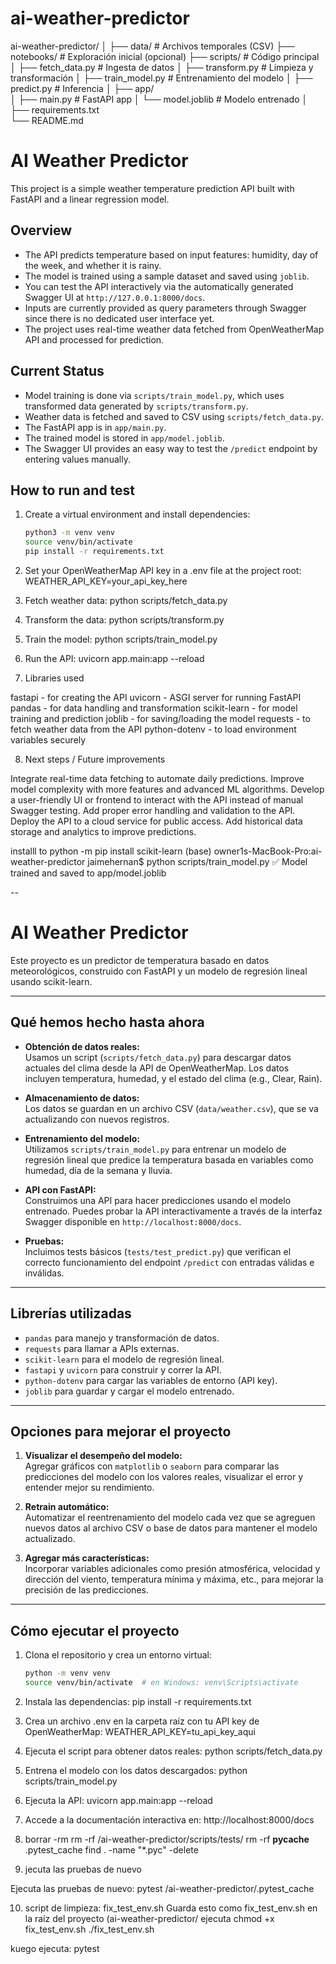 # ai-weather-predictor
ai-weather-predictor/
│
├── data/                  # Archivos temporales (CSV)
├── notebooks/             # Exploración inicial (opcional)
├── scripts/               # Código principal
│   ├── fetch_data.py      # Ingesta de datos
│   ├── transform.py       # Limpieza y transformación
│   ├── train_model.py     # Entrenamiento del modelo
│   ├── predict.py         # Inferencia
│
├── app/                   
│   ├── main.py            # FastAPI app
│   └── model.joblib       # Modelo entrenado
│
├── requirements.txt       
└── README.md              

# AI Weather Predictor

This project is a simple weather temperature prediction API built with FastAPI and a linear regression model.

## Overview

- The API predicts temperature based on input features: humidity, day of the week, and whether it is rainy.
- The model is trained using a sample dataset and saved using `joblib`.
- You can test the API interactively via the automatically generated Swagger UI at `http://127.0.0.1:8000/docs`.
- Inputs are currently provided as query parameters through Swagger since there is no dedicated user interface yet.
- The project uses real-time weather data fetched from OpenWeatherMap API and processed for prediction.

## Current Status

- Model training is done via `scripts/train_model.py`, which uses transformed data generated by `scripts/transform.py`.
- Weather data is fetched and saved to CSV using `scripts/fetch_data.py`.
- The FastAPI app is in `app/main.py`.
- The trained model is stored in `app/model.joblib`.
- The Swagger UI provides an easy way to test the `/predict` endpoint by entering values manually.

## How to run and test

1. Create a virtual environment and install dependencies:

   ```bash
   python3 -m venv venv
   source venv/bin/activate
   pip install -r requirements.txt

2. Set your OpenWeatherMap API key in a .env file at the project root:
WEATHER_API_KEY=your_api_key_here

3. Fetch weather data:
python scripts/fetch_data.py

4. Transform the data:
python scripts/transform.py

5. Train the model:
python scripts/train_model.py

6. Run the API:
uvicorn app.main:app --reload

7. Libraries used

fastapi - for creating the API
uvicorn - ASGI server for running FastAPI
pandas - for data handling and transformation
scikit-learn - for model training and prediction
joblib - for saving/loading the model
requests - to fetch weather data from the API
python-dotenv - to load environment variables securely

8. Next steps / Future improvements

Integrate real-time data fetching to automate daily predictions.
Improve model complexity with more features and advanced ML algorithms.
Develop a user-friendly UI or frontend to interact with the API instead of manual Swagger testing.
Add proper error handling and validation to the API.
Deploy the API to a cloud service for public access.
Add historical data storage and analytics to improve predictions.


installl to
python -m pip install scikit-learn
(base) owner1s-MacBook-Pro:ai-weather-predictor jaimehernan$ python scripts/train_model.py
✅ Model trained and saved to app/model.joblib


--

# AI Weather Predictor

Este proyecto es un predictor de temperatura basado en datos meteorológicos, construido con FastAPI y un modelo de regresión lineal usando scikit-learn.

---

## Qué hemos hecho hasta ahora

- **Obtención de datos reales:**  
  Usamos un script (`scripts/fetch_data.py`) para descargar datos actuales del clima desde la API de OpenWeatherMap. Los datos incluyen temperatura, humedad, y el estado del clima (e.g., Clear, Rain).

- **Almacenamiento de datos:**  
  Los datos se guardan en un archivo CSV (`data/weather.csv`), que se va actualizando con nuevos registros.

- **Entrenamiento del modelo:**  
  Utilizamos `scripts/train_model.py` para entrenar un modelo de regresión lineal que predice la temperatura basada en variables como humedad, día de la semana y lluvia.

- **API con FastAPI:**  
  Construimos una API para hacer predicciones usando el modelo entrenado. Puedes probar la API interactivamente a través de la interfaz Swagger disponible en `http://localhost:8000/docs`.

- **Pruebas:**  
  Incluimos tests básicos (`tests/test_predict.py`) que verifican el correcto funcionamiento del endpoint `/predict` con entradas válidas e inválidas.

---

## Librerías utilizadas

- `pandas` para manejo y transformación de datos.
- `requests` para llamar a APIs externas.
- `scikit-learn` para el modelo de regresión lineal.
- `fastapi` y `uvicorn` para construir y correr la API.
- `python-dotenv` para cargar las variables de entorno (API key).
- `joblib` para guardar y cargar el modelo entrenado.

---

## Opciones para mejorar el proyecto

1. **Visualizar el desempeño del modelo:**  
   Agregar gráficos con `matplotlib` o `seaborn` para comparar las predicciones del modelo con los valores reales, visualizar el error y entender mejor su rendimiento.

2. **Retrain automático:**  
   Automatizar el reentrenamiento del modelo cada vez que se agreguen nuevos datos al archivo CSV o base de datos para mantener el modelo actualizado.

3. **Agregar más características:**  
   Incorporar variables adicionales como presión atmosférica, velocidad y dirección del viento, temperatura mínima y máxima, etc., para mejorar la precisión de las predicciones.

---

## Cómo ejecutar el proyecto

1. Clona el repositorio y crea un entorno virtual:

   ```bash
   python -m venv venv
   source venv/bin/activate  # en Windows: venv\Scripts\activate

2. Instala las dependencias:
pip install -r requirements.txt
3. Crea un archivo .env en la carpeta raíz con tu API key de OpenWeatherMap:
WEATHER_API_KEY=tu_api_key_aqui

4. Ejecuta el script para obtener datos reales:
python scripts/fetch_data.py

5. Entrena el modelo con los datos descargados:
python scripts/train_model.py

6. Ejecuta la API:
uvicorn app.main:app --reload

7. Accede a la documentación interactiva en:
http://localhost:8000/docs

8. borrar
-rm rm -rf  /ai-weather-predictor/scripts/tests/
rm -rf __pycache__ .pytest_cache
find . -name "*.pyc" -delete

9. jecuta las pruebas de nuevo

Ejecuta las pruebas de nuevo:
pytest
/ai-weather-predictor/.pytest_cache

10. script de limpieza: fix_test_env.sh
Guarda esto como fix_test_env.sh en la raíz del proyecto (ai-weather-predictor/
ejecuta
chmod +x fix_test_env.sh
./fix_test_env.sh

kuego ejecuta: pytest
